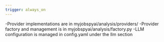 ```yaml
---
trigger: always_on
---
```


-Provider implementations are in myjobspyai/analysis/providers/
-Provider factory and management is in myjobspyai/analysis/factory.py
-LLM configuration is managed in config.yaml under the llm section